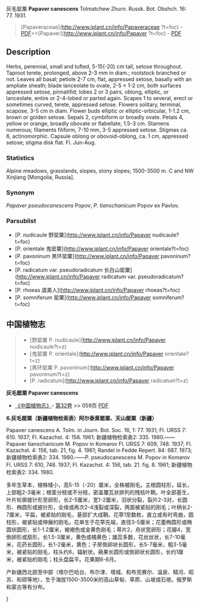 灰毛罂粟 **Papaver canescens** Tolmatchew Zhurn. Russk. Bot. Obshch. 16: 77. 1931.

> [Papaveraceae](http://www.iplant.cn/info/Papaveraceae ?t=foc) - [PDF](http://iplant.cn/foc/pdf/Papaveraceae.pdf)>>[Papaver](http://www.iplant.cn/info/Papaver ?t=foc) - [PDF](http://www.iplant.cn/foc/pdf/Papaver.pdf)

## Description

Herbs, perennial, small and tufted, 5-15(-20) cm tall, setose throughout. Taproot terete, prolonged, above 2-3 mm in diam.; rootstock branched or not. Leaves all basal; petiole 2-7 cm, flat, appressed setose, basally with an ampliate sheath; blade lanceolate to ovate, 2-5 × 1-2 cm, both surfaces appressed setose, pinnatifid; lobes 2 or 3 pairs, oblong, elliptic, or lanceolate, entire or 2-4-lobed or parted again. Scapes 1 to several, erect or sometimes curved, terete, appressed setose. Flowers solitary, terminal, scapose, 3-5 cm in diam. Flower buds elliptic or elliptic-orbicular, 1-1.2 cm, brown or golden setose. Sepals 2, cymbiform or broadly ovate. Petals 4, yellow or orange, broadly obovate or flabellate, 1.5-3 cm. Stamens numerous; filaments filiform, 7-10 mm, 3-5 appressed setose. Stigmas ca. 6, actinomorphic. Capsule oblong or obovoid-oblong, ca. 1 cm, appressed setose; stigma disk flat. Fl. Jun-Aug.

### Statistics
Alpine meadows, grasslands, slopes, stony slopes; 1500-3500 m. C and NW Xinjiang [Mongolia, Russia].

### Synonym
*Papaver pseudocanescens* Popov; *P. tianschanicum* Popov ex Pavlov.

### Parsublist

* [P.  nudicaule  野罂粟](http://www.iplant.cn/info/Papaver nudicaule?t=foc)
* [P.  orientale  鬼罂粟](http://www.iplant.cn/info/Papaver orientale?t=foc)
* [P.  pavoninum  黑环罂粟](http://www.iplant.cn/info/Papaver pavoninum?t=foc)
* [P.  radicatum var. pseudoradicatum  长白山罂粟](http://www.iplant.cn/info/Papaver radicatum var. pseudoradicatum?t=foc)
* [P.  rhoeas  虞美人](http://www.iplant.cn/info/Papaver rhoeas?t=foc)
* [P.  somniferum  罂粟](http://www.iplant.cn/info/Papaver somniferum?t=foc)

## 中国植物志

> * [野罂粟  P.  nudicaule](http://www.iplant.cn/info/Papaver nudicaule?t=z)
> * [鬼罂粟  P.  orientale](http://www.iplant.cn/info/Papaver orientale?t=z)
> * [黑环罂粟  P.  pavoninum](http://www.iplant.cn/info/Papaver pavoninum?t=z)
> * [P.  radicatum](http://www.iplant.cn/info/Papaver radicatum?t=z)

**灰毛罂粟 Papaver canescens**

* [《中国植物志》](http://www.iplant.cn/frps)- [第32卷](http://www.iplant.cn/frps/vol/32) >> 059页 [PDF](http://www.iplant.cn/frps/pdf/32/059.pdf)

**6.灰毛罂粟（新疆植物检索表）阿尔泰黄罂粟、天山罂粟（新疆）**

Papaver canescens A. Tolm. in Journ. Bot. Soc. 16, 1: 77. 1931; Fl. URSS 7: 610. 1937; Fl. Kazachst. 4: 156. 1961; 新疆植物检索表2: 335. 1980.——Papaver tianschanicum M. Popov in Komarov Fl. URSS 7: 609, 748. 1937; Fl. Kazachst. 4: 156, tab. 21, fig. 4. 1961; Randel in Fedde Repert. 84: 687. 1973;新疆植物检索表2: 334. 1980.——P. pseudocanescens M. Popov in Komarov Fl. URSS 7: 610, 748. 1937; Fl. Kazachst. 4: 156, tab. 21. fig. 8. 1961; 新疆植物检索表2: 334. 1980.

多年生草本，植株矮小，高5-15（-20）厘米，全株被刚毛。主根圆柱形，延长，上部粗2-3毫米；根茎分枝或不分枝，密盖覆瓦状排列的残枯叶鞘。叶全部基生，叶片轮廓披针形至卵形，长2-5厘米，宽1-2厘米，羽状分裂，裂片2-3对，长圆形、椭圆形或披针形，全缘或再次2-4浅裂或深裂，两面被紧贴的刚毛；叶柄长2-7厘米，平扁，被紧贴的刚毛，基部扩大成鞘。花葶1至数枚，直立或有时弯曲，圆柱形，被紧贴或伸展的刚毛。花单生于花葶先端，直径3-5厘米；花蕾椭圆形或椭圆状圆形，长1-1.2厘米，被褐色或金黄色刚毛；萼片2，舟状宽卵形；花瓣4，宽倒卵形或扇形，长1.5-3厘米，黄色或橘黄色；雄蕊多数，花丝丝状，长7-10毫米，花药长圆形，长1-2毫米，黄色；子房倒卵状长圆形，长5-7毫米，粗3-5毫米，被紧贴的刚毛，柱头约6，辐射状。蒴果长圆形或倒卵状长圆形，长约1厘米，被紧贴的刚毛；柱头盘扁平。花果期6-8月。

产新疆西北部至中部（塔尔巴哈台、布尔津、塔城、和布克赛尔、温泉、精河、昭苏、和硕等地），生于海拔1500-3500米的高山草甸、草原、山坡或石坡。俄罗斯和蒙古等有分布。

}